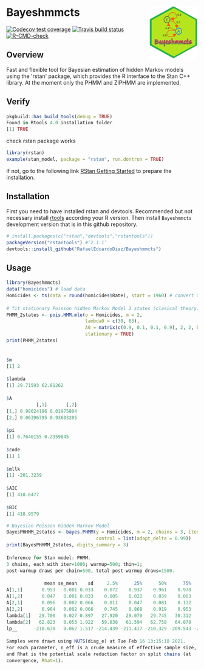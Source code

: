 # Bayeshmmcts <a href='https://github.com/RafaelEduardoDiaz/Bayeshmmcts/blob/master/man/figure/hmm.png'><img src='man/figure/hmm.png' align="right" height="139" /></a>

  <!-- badges: start -->
  [![Codecov test coverage](https://codecov.io/gh/RafaelEduardoDiaz/Bayeshmmcts/branch/master/graph/badge.svg)](https://codecov.io/gh/RafaelEduardoDiaz/Bayeshmmcts?branch=master)
  [![Travis build status](https://travis-ci.com/RafaelEduardoDiaz/Bayeshmmcts.svg?branch=master)](https://travis-ci.com/RafaelEduardoDiaz/Bayeshmmcts)
  [![R-CMD-check](https://github.com/RafaelEduardoDiaz/Bayeshmmcts/workflows/R-CMD-check/badge.svg)](https://github.com/RafaelEduardoDiaz/Bayeshmmcts/actions)
  <!-- badges: end -->


## Overview

Fast and flexible tool for Bayesian estimation of hidden Markov models using the 'rstan' package, 
which provides the R interface to the Stan C++ library. At the moment only the PHMM and ZIPHMM are implemented.

## Verify

``` r
pkgbuild::has_build_tools(debug = TRUE)
Found in Rtools 4.0 installation folder
[1] TRUE
```

check rstan package works

``` r
library(rstan)
example(stan_model, package = "rstan", run.dontrun = TRUE)
```

If not, go to the following link [RStan Getting Started](https://github.com/stan-dev/rstan/wiki/RStan-Getting-Started) to prepare the installation.

## Installation

First you need to have installed rstan and devtools. Recommended but not necessary install [rtools](https://cran.r-project.org/bin/windows/Rtools/) according your R version. 
Then install `Bayeshmmcts` development version that is in this github repository.

``` r
# install.packages(c("rstan","devtools","rstantools"))
packageVersion("rstantools") #‘2.1.1’
devtools::install_github("RafaelEduardoDiaz/Bayeshmmcts")
```

## Usage

``` r
library(Bayeshmmcts) 
data("homicides") # load data
Homicides <- ts(data = round(homicides$Rate), start = 1960) # convert to time series

# fit stationary Poisson hidden Markov Model 2 states (clasical theory)
PHMM_2states <- pois.HMM.mle(o = Homicides, m = 2,
                             lambda0 = c(30, 63),
                             A0 = matrix(c(0.9, 0.1, 0.1, 0.9), 2, 2, byrow = TRUE), 
                             stationary = TRUE)
print(PHMM_2states)


$m
[1] 2

$lambda
[1] 29.71593 62.81262

$A
           [,1]       [,2]
[1,] 0.98024196 0.01975804
[2,] 0.06396795 0.93603205

$pi
[1] 0.7640155 0.2359845

$code
[1] 1

$mllk
[1] -201.3239

$AIC
[1] 410.6477

$BIC
[1] 418.9579
```

``` r
# Bayesian Poisson hidden Markov Model
BayesPHHMM_2states <- bayes.PHMM(y = Homicides, m = 2, chains = 3, iter = 1000, 
                                 control = list(adapt_delta = 0.99))
print(BayesPHHMM_2states, digits_summary = 3)

Inference for Stan model: PHMM.
3 chains, each with iter=1000; warmup=500; thin=1; 
post-warmup draws per chain=500, total post-warmup draws=1500.

              mean se_mean    sd     2.5%      25%      50%      75%    97.5% n_eff  Rhat
A[1,1]       0.953   0.001 0.033    0.872    0.937    0.961    0.978    0.995  1281 1.000
A[1,2]       0.047   0.001 0.033    0.005    0.022    0.039    0.063    0.128  1281 1.000
A[2,1]       0.096   0.002 0.066    0.011    0.047    0.081    0.132    0.255  1451 0.999
A[2,2]       0.904   0.002 0.066    0.745    0.868    0.919    0.953    0.989  1451 0.999
lambda[1]   29.700   0.027 0.897   27.920   29.070   29.745   30.312   31.344  1138 0.999
lambda[2]   62.823   0.053 1.922   59.038   61.594   62.758   64.078   66.619  1311 1.000
lp__      -210.670   0.062 1.517 -214.439 -211.417 -210.329 -209.543 -208.827   596 1.001

Samples were drawn using NUTS(diag_e) at Tue Feb 16 13:15:18 2021.
For each parameter, n_eff is a crude measure of effective sample size,
and Rhat is the potential scale reduction factor on split chains (at 
convergence, Rhat=1).
```
